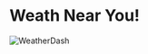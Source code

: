 # Weath Near You!

![WeatherDash](https://user-images.githubusercontent.com/90358453/158052946-31e0956d-b862-4573-85b3-7cf668169ae8.PNG)
